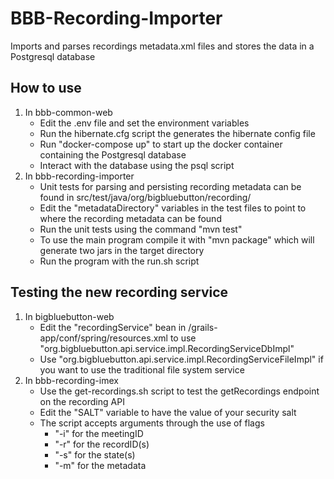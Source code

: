 # BBB-Recording-Importer

Imports and parses recordings metadata.xml files and stores the data in a Postgresql database


## How to use

1. In bbb-common-web
   - Edit the .env file and set the environment variables
   - Run the hibernate.cfg script the generates the hibernate config file
   - Run "docker-compose up" to start up the docker container containing the Postgresql database
   - Interact with the database using the psql script
2. In bbb-recording-importer
   - Unit tests for parsing and persisting recording metadata can be found in src/test/java/org/bigbluebutton/recording/
   - Edit the "metadataDirectory" variables in the test files to point to where the recording metadata can be found
   - Run the unit tests using the command "mvn test"
   - To use the main program compile it with "mvn package" which will generate two jars in the target directory
   - Run the program with the run.sh script


## Testing the new recording service

1. In bigbluebutton-web
   - Edit the "recordingService" bean in /grails-app/conf/spring/resources.xml to use "org.bigbluebutton.api.service.impl.RecordingServiceDbImpl"
   - Use "org.bigbluebutton.api.service.impl.RecordingServiceFileImpl" if you want to use the traditional file system service
2. In bbb-recording-imex
   - Use the get-recordings.sh script to test the getRecordings endpoint on the recording API
   - Edit the "SALT" variable to have the value of your security salt
   - The script accepts arguments through the use of flags
      - "-i" for the meetingID
      - "-r" for the recordID(s)
      - "-s" for the state(s)
      - "-m" for the metadata 
